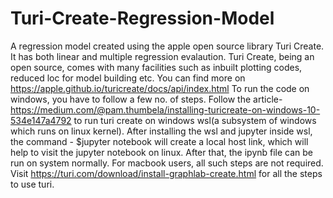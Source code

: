 # Turi-Create-Regression-Model
A  regression model created using the apple open source library Turi Create. It has both linear and multiple regression evalaution.
Turi Create, being an open source, comes with many facilities such as inbuilt plotting codes, reduced loc for model building etc. You can find more on 
https://apple.github.io/turicreate/docs/api/index.html
To run the code on windows, you have to follow a few no. of steps. Follow the article- https://medium.com/@pam.thumbela/installing-turicreate-on-windows-10-534e147a4792
to run turi create on windows wsl(a subsystem of windows which runs on linux kernel).
After installing the wsl and jupyter inside wsl, the command - 
$jupyter notebook 
will create a local host link, which will help to visit the jupyter notebook on linux.
After that, the ipynb file can be run on system normally.
For macbook users, all such steps are not required. Visit https://turi.com/download/install-graphlab-create.html for all the steps to use turi.
